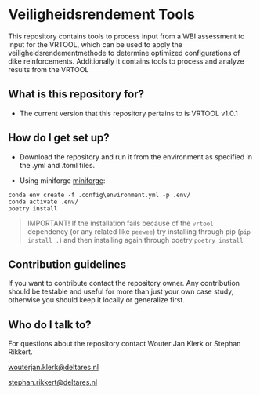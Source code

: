 # Veiligheidsrendement Tools #

This repository contains tools to process input from a WBI assessment to input for the VRTOOL, which can be used to apply the veiligheidsrendementmethode to determine optimized configurations of dike reinforcements. Additionally it contains tools to process and analyze results from the VRTOOL

## What is this repository for?

* The current version that this repository pertains to is VRTOOL v1.0.1

## How do I get set up? ##

* Download the repository and run it from the environment as specified in the .yml and .toml files.

* Using miniforge [miniforge](https://conda-forge.org/miniforge/):
```
conda env create -f .config\environment.yml -p .env/
conda activate .env/
poetry install
```
> IMPORTANT! If the installation fails because of the `vrtool` dependency (or any related like `peewee`) try installing through pip (`pip install .`) and then installing again through poetry `poetry install`

## Contribution guidelines ##

If you want to contribute contact the repository owner. Any contribution should be testable and useful for more than just your own case study, otherwise you should keep it locally or generalize first.

## Who do I talk to? ##

For questions about the repository contact Wouter Jan Klerk or Stephan Rikkert.

wouterjan.klerk@deltares.nl

stephan.rikkert@deltares.nl
